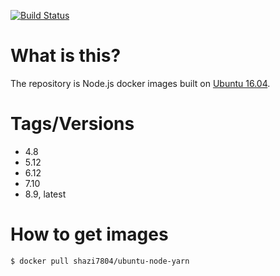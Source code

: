 [![Build Status](https://travis-ci.org/shazi7804/docker-ubuntu-node-yarn.svg?branch=master)](https://travis-ci.org/shazi7804/docker-ubuntu-node-yarn)
# What is this?
  The repository is Node.js docker images built on [Ubuntu 16.04](http://releases.ubuntu.com/16.04/).


# Tags/Versions
  - 4.8
  - 5.12
  - 6.12
  - 7.10
  - 8.9, latest

# How to get images

    $ docker pull shazi7804/ubuntu-node-yarn
